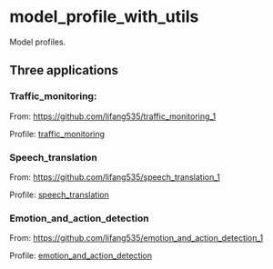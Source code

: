 # model_profile_with_utils
Model profiles.

## Three applications

### Traffic_monitoring:

From: https://github.com/lifang535/traffic_monitoring_1

Profile: [traffic_monitoring](https://github.com/lifang535/model_profile_with_utils/tree/main/traffic_monitoring)

### Speech_translation

From: https://github.com/lifang535/speech_translation_1

Profile: [speech_translation](https://github.com/lifang535/model_profile_with_utils/tree/main/speech_translation)

### Emotion_and_action_detection

From: https://github.com/lifang535/emotion_and_action_detection_1

Profile: [emotion_and_action_detection](https://github.com/lifang535/model_profile_with_utils/tree/main/emotion_and_action_detection)
